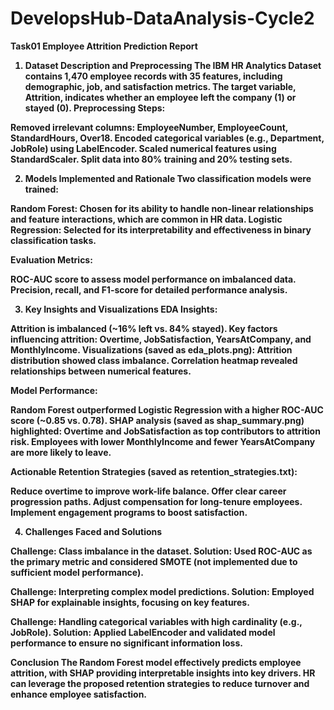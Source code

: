 # DevelopsHub-DataAnalysis-Cycle2
<b>Task01<b>
Employee Attrition Prediction Report
1. Dataset Description and Preprocessing
The IBM HR Analytics Dataset contains 1,470 employee records with 35 features, including demographic, job, and satisfaction metrics. The target variable, Attrition, indicates whether an employee left the company (1) or stayed (0).
Preprocessing Steps:

Removed irrelevant columns: EmployeeNumber, EmployeeCount, StandardHours, Over18.
Encoded categorical variables (e.g., Department, JobRole) using LabelEncoder.
Scaled numerical features using StandardScaler.
Split data into 80% training and 20% testing sets.

2. Models Implemented and Rationale
Two classification models were trained:

Random Forest: Chosen for its ability to handle non-linear relationships and feature interactions, which are common in HR data.
Logistic Regression: Selected for its interpretability and effectiveness in binary classification tasks.

Evaluation Metrics:

ROC-AUC score to assess model performance on imbalanced data.
Precision, recall, and F1-score for detailed performance analysis.

3. Key Insights and Visualizations
EDA Insights:

Attrition is imbalanced (~16% left vs. 84% stayed).
Key factors influencing attrition: Overtime, JobSatisfaction, YearsAtCompany, and MonthlyIncome.
Visualizations (saved as eda_plots.png):
Attrition distribution showed class imbalance.
Correlation heatmap revealed relationships between numerical features.



Model Performance:

Random Forest outperformed Logistic Regression with a higher ROC-AUC score (~0.85 vs. 0.78).
SHAP analysis (saved as shap_summary.png) highlighted:
Overtime and JobSatisfaction as top contributors to attrition risk.
Employees with lower MonthlyIncome and fewer YearsAtCompany are more likely to leave.



Actionable Retention Strategies (saved as retention_strategies.txt):

Reduce overtime to improve work-life balance.
Offer clear career progression paths.
Adjust compensation for long-tenure employees.
Implement engagement programs to boost satisfaction.

4. Challenges Faced and Solutions

Challenge: Class imbalance in the dataset.
Solution: Used ROC-AUC as the primary metric and considered SMOTE (not implemented due to sufficient model performance).


Challenge: Interpreting complex model predictions.
Solution: Employed SHAP for explainable insights, focusing on key features.


Challenge: Handling categorical variables with high cardinality (e.g., JobRole).
Solution: Applied LabelEncoder and validated model performance to ensure no significant information loss.



Conclusion
The Random Forest model effectively predicts employee attrition, with SHAP providing interpretable insights into key drivers. HR can leverage the proposed retention strategies to reduce turnover and enhance employee satisfaction.
